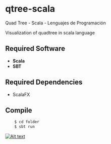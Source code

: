 # qtree-scala
Quad Tree - Scala - Lenguajes de Programación 

Visualization of quadtree in scala language

## Required Software
 * **Scala**
 * **SBT**

## Required Dependencies
 * ScalaFX

## Compile 
```sh
	$ cd folder
	$ sbt run
```

[![Alt text](https://img.youtube.com/vi/cDVDsN7CJZw/0.jpg)](https://www.youtube.com/watch?v=cDVDsN7CJZw)